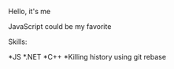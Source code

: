 Hello, it's me

JavaScript could be my favorite

Skills:

*JS
*.NET
*C++
*Killing history using git rebase
